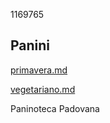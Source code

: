 1169765

## Panini

[primavera.md](panini/primavera.md)

[vegetariano.md](panini/vegetariano.md)

Paninoteca Padovana
